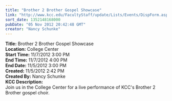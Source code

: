 ```yaml
---
title: "Brother 2 Brother Gospel Showcase"
link: "http://www.kcc.edu/FacultyStaff/update/Lists/Events/DispForm.aspx?ID=321"
sort_date: 1352148168000
pubDate: "05 Nov 2012 20:42:48 GMT"
creator: "Nancy Schunke"
---
```


<div><b>Title:</b> Brother 2 Brother Gospel Showcase</div>
<div><b>Location:</b> College Center</div>
<div><b>Start Time:</b> 11/7/2012 3:00 PM</div>
<div><b>End Time:</b> 11/7/2012 4:00 PM</div>
<div><b>End Date:</b> 11/5/2012 3:00 PM</div>
<div><b>Created:</b> 11/5/2012 2:42 PM</div>
<div><b>Created By:</b> Nancy Schunke</div>
<div><b>KCC Description:</b> <div class=ExternalClass1D88C5F50F2D4E9CA627D91A3183D0A4><div>Join us in the College Center for a live performance of KCC's Brother 2 Brother gospel choir.</div></div></div>
